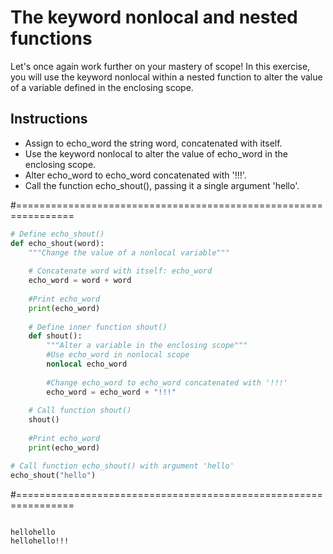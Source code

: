 # The keyword nonlocal and nested functions

Let's once again work further on your mastery of scope! In this exercise, you will use the keyword nonlocal within a nested function to alter the value of a variable defined in the enclosing scope.

## Instructions

* Assign to echo_word the string word, concatenated with itself.
* Use the keyword nonlocal to alter the value of echo_word in the enclosing scope.
* Alter echo_word to echo_word concatenated with '!!!'.
* Call the function echo_shout(), passing it a single argument 'hello'.

#================================================================

``` python
# Define echo_shout()
def echo_shout(word):
    """Change the value of a nonlocal variable"""
    
    # Concatenate word with itself: echo_word
    echo_word = word + word 
    
    #Print echo_word
    print(echo_word)
    
    # Define inner function shout()
    def shout():
        """Alter a variable in the enclosing scope"""    
        #Use echo_word in nonlocal scope
        nonlocal echo_word
        
        #Change echo_word to echo_word concatenated with '!!!'
        echo_word = echo_word + "!!!"
    
    # Call function shout()
    shout()
    
    #Print echo_word
    print(echo_word)

# Call function echo_shout() with argument 'hello'    
echo_shout("hello")

```

#================================================================

``` output

hellohello
hellohello!!!

```
